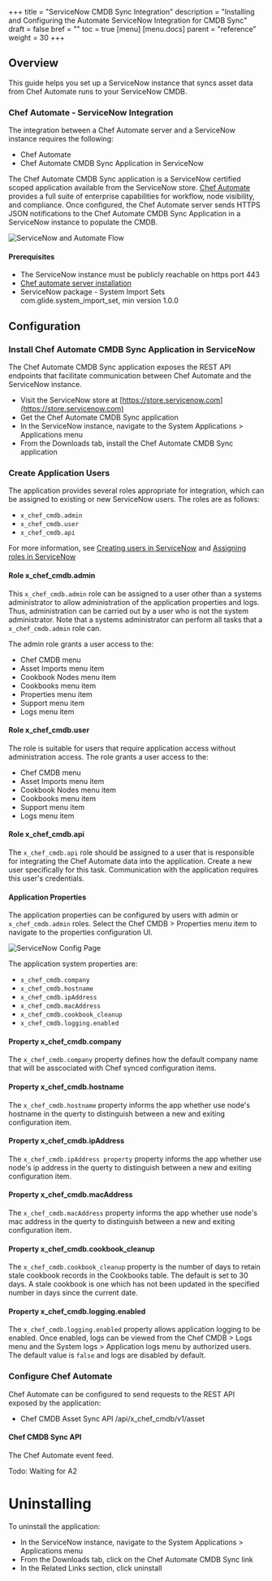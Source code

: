+++
title = "ServiceNow CMDB Sync Integration"
description = "Installing and Configuring the Automate ServiceNow Integration for CMDB Sync"
draft = false 
bref = ""
toc = true
[menu]
  [menu.docs]
    parent = "reference"
    weight = 30
+++

## Overview

This guide helps you set up a ServiceNow instance that syncs asset data from Chef Automate runs to your ServiceNow CMDB.

### Chef Automate - ServiceNow Integration

The integration between a Chef Automate server and a ServiceNow instance requires the following:

* Chef Automate
* Chef Automate CMDB Sync Application in ServiceNow

The Chef Automate CMDB Sync application is a ServiceNow certified scoped application available from the ServiceNow store. [Chef Automate](https://www.chef.io/automate/) provides a full suite of enterprise capabilities for workflow, node visibility, and compliance. Once configured, the Chef Automate server sends HTTPS JSON notifications to the Chef Automate CMDB Sync Application in a ServiceNow instance to populate the CMDB.

![ServiceNow and Automate Flow](/images/docs/SNOW_Automate_diagram.png)

#### Prerequisites

* The ServiceNow instance must be publicly reachable on https port 443
* [Chef automate server installation](https://docs.chef.io/chef_automate.html)
* ServiceNow package - System Import Sets com.glide.system_import_set, min version 1.0.0

## Configuration

### Install Chef Automate CMDB Sync Application in ServiceNow

The Chef Automate CMDB Sync application exposes the REST API endpoints that facilitate communication between Chef Automate and the ServiceNow instance.

* Visit the ServiceNow store at [https://store.servicenow.com](https://store.servicenow.com)
* Get the Chef Automate CMDB Sync application
* In the ServiceNow instance, navigate to the System Applications > Applications menu
* From the Downloads tab, install the Chef Automate CMDB Sync application

### Create Application Users

The application provides several roles appropriate for integration, which can be assigned to existing or new ServiceNow users. The roles are as follows:

* `x_chef_cmdb.admin`
* `x_chef_cmdb.user`
* `x_chef_cmdb.api`

For more information, see [Creating users in ServiceNow](https://docs.servicenow.com/bundle/kingston-platform-administration/page/administer/users-and-groups/task/t_CreateAUser.html) and [Assigning roles in ServiceNow](https://docs.servicenow.com/bundle/kingston-platform-administration/page/administer/users-and-groups/task/t_AssignARoleToAUser.html)

#### Role x_chef_cmdb.admin

This `x_chef_cmdb.admin` role can be assigned to a user other than a systems administrator to allow administration of the application properties and logs. Thus, administration can be carried out by a user who is not the system administrator. Note that a systems administrator can perform all tasks that a `x_chef_cmdb.admin` role can.

The admin role grants a user access to the:

* Chef CMDB menu
* Asset Imports menu item
* Cookbook Nodes menu item
* Cookbooks menu item
* Properties menu item
* Support menu item
* Logs menu item

#### Role x_chef_cmdb.user

The role is suitable for users that require application access without administration access. The role grants a user access to the:

* Chef CMDB menu
* Asset Imports menu item
* Cookbook Nodes menu item
* Cookbooks menu item
* Support menu item
* Logs menu item

#### Role x_chef_cmdb.api

The `x_chef_cmdb.api` role should be assigned to a user that is responsible for integrating the Chef Automate data into the application. Create a new user specifically for this task. Communication with the application requires this user's credentials.

#### Application Properties

The application properties can be configured by users with admin or `x_chef_cmdb.admin` roles. Select the Chef CMDB > Properties menu item to navigate to the properties configuration UI.

![ServiceNow Config Page](/images/docs/SNOW_config_page.png)

The application system properties are:

* `x_chef_cmdb.company`
* `x_chef_cmdb.hostname`
* `x_chef_cmdb.ipAddress`
* `x_chef_cmdb.macAddress`
* `x_chef_cmdb.cookbook_cleanup`
* `x_chef_cmdb.logging.enabled`

#### Property x_chef_cmdb.company

The `x_chef_cmdb.company` property defines how the default company name that will be asscociated with Chef synced configuration items.

#### Property x_chef_cmdb.hostname

The `x_chef_cmdb.hostname` property informs the app whether use node's hostname in the querty to distinguish between a new and exiting configuration item.

#### Property x_chef_cmdb.ipAddress

The `x_chef_cmdb.ipAddress property` property informs the app whether use node's ip address in the querty to distinguish between a new and exiting configuration item.

#### Property x_chef_cmdb.macAddress

The `x_chef_cmdb.macAddress` property informs the app whether use node's mac address in the querty to distinguish between a new and exiting configuration item.

#### Property x_chef_cmdb.cookbook_cleanup

The `x_chef_cmdb.cookbook_cleanup` property is the number of days to retain stale cookbook records in the Cookbooks table. The default is set to 30 days. A stale cookbook is one which has not been updated in the specified number in days since the current date.

#### Property x_chef_cmdb.logging.enabled

The `x_chef_cmdb.logging.enabled` property allows application logging to be enabled. Once enabled, logs can be viewed from the Chef CMDB > Logs menu and the System logs > Application logs menu by authorized users. The default value is `false` and logs are disabled by default.

### Configure Chef Automate

Chef Automate can be configured to send requests to the REST API exposed by the application:

* Chef CMDB Asset Sync API /api/x_chef_cmdb/v1/asset

#### Chef CMDB Sync API

The Chef Automate event feed.

Todo: Waiting for A2

# Uninstalling

To uninstall the application:

* In the ServiceNow instance, navigate to the System Applications > Applications menu
* From the Downloads tab, click on the Chef Automate CMDB Sync link
* In the Related Links section, click uninstall